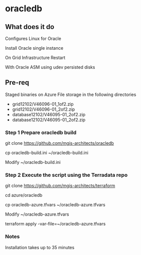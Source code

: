 # oracledb

## What does it do
Configures Linux for Oracle

Install Oracle single instance 

On Grid Infrastructure Restart 

With Oracle ASM using udev persisted disks

## Pre-req
Staged binaries on Azure File storage in the following directories
* grid12102/V46096-01_1of2.zip
* grid12102/V46096-01_2of2.zip
* database12102/V46095-01_2of2.zip
* database12102/V46095-01_2of2.zip

### Step 1 Prepare oracledb build
git clone https://github.com/mgis-architects/oracledb

cp oracledb-build.ini ~/oracledb-build.ini

Modify ~/oracledb-build.ini

### Step 2 Execute the script using the Terradata repo
git clone https://github.com/mgis-architects/terraform

cd azure/oracledb

cp oracledb-azure.tfvars ~/oracledb-azure.tfvars

Modify ~/oracledb-azure.tfvars

terraform apply -var-file=~/oracledb-azure.tfvars

### Notes
Installation takes up to 35 minutes
